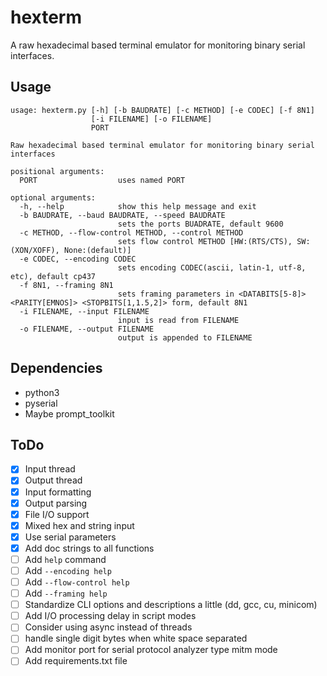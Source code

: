 # hexterm
A raw hexadecimal based terminal emulator for monitoring binary serial interfaces.

## Usage
```
usage: hexterm.py [-h] [-b BAUDRATE] [-c METHOD] [-e CODEC] [-f 8N1]
                  [-i FILENAME] [-o FILENAME]
                  PORT

Raw hexadecimal based terminal emulator for monitoring binary serial interfaces

positional arguments:
  PORT                  uses named PORT

optional arguments:
  -h, --help            show this help message and exit
  -b BAUDRATE, --baud BAUDRATE, --speed BAUDRATE
                        sets the ports BUADRATE, default 9600
  -c METHOD, --flow-control METHOD, --control METHOD
                        sets flow control METHOD [HW:(RTS/CTS), SW:(XON/XOFF), None:(default)]
  -e CODEC, --encoding CODEC
                        sets encoding CODEC(ascii, latin-1, utf-8, etc), default cp437
  -f 8N1, --framing 8N1
                        sets framing parameters in <DATABITS[5-8]> <PARITY[EMNOS]> <STOPBITS[1,1.5,2]> form, default 8N1
  -i FILENAME, --input FILENAME
                        input is read from FILENAME
  -o FILENAME, --output FILENAME
                        output is appended to FILENAME
```

## Dependencies
- python3
- pyserial
- Maybe prompt_toolkit

## ToDo
- [x] Input thread
- [x] Output thread
- [x] Input formatting
- [x] Output parsing
- [x] File I/O support
- [x] Mixed hex and string input
- [x] Use serial parameters
- [x] Add doc strings to all functions
- [ ] Add `help` command
- [ ] Add `--encoding help`
- [ ] Add `--flow-control help`
- [ ] Add `--framing help`
- [ ] Standardize CLI options and descriptions a little (dd, gcc, cu, minicom)
- [ ] Add I/O processing delay in script modes
- [ ] Consider using async instead of threads
- [ ] handle single digit bytes when white space separated
- [ ] Add monitor port for serial protocol analyzer type mitm mode
- [ ] Add requirements.txt file
